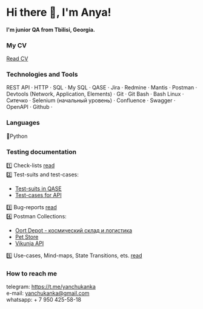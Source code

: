 # Hi there 👋, I'm Anya!
#### I'm junior QA from Tbilisi, Georgia.

### My CV
[Read CV](https://docs.google.com/document/d/1gIGALt9zfLahswHB4AAGPmjYUscjd3G548x9ZNSxSao/edit?usp=sharing)

### Technologies and Tools
REST API ·
HTTP ·
SQL ·
My SQL ·
QASE ·
Jira ·
Redmine ·
Mantis ·
Postman ·
Devtools (Network, Application, Elements) ·
Git ·
Git Bash ·
Bash Linux ·
Ситечко ·
Selenium (начальный уровень) ·
Confluence ·
Swagger ·
OpenAPI ·
Github ·

### Languages
🐍Python

### Testing documentation
1️⃣ Check-lists [read](https://github.com/yanchukanka/check-lists)  
2️⃣ Test-suits and test-cases:  
 - [Test-suits in QASE](https://app.qase.io/project/TEST?suite=1)  
 - [Test-cases for API](https://docs.google.com/spreadsheets/d/1OHv67l4nuOtl7viPgMwYgsh8qRRuDVWTnDy6M4cMHJI/edit?gid=0#gid=0)  
  
3️⃣ Bug-reports [read]()  
4️⃣ Postman Collections:  

- [Oort Depot - космический склад и логистика](https://web.postman.co/workspace/My-Workspace~9d8d4913-da0e-441a-8d0f-dff554a3e635/collection/36647287-16f4aa1c-a816-484f-9a80-fa3451ada498?action=share&source=copy-link&creator=36647287)  
- [Pet Store](https://web.postman.co/workspace/My-Workspace~9d8d4913-da0e-441a-8d0f-dff554a3e635/collection/36647287-c25aa8cd-e866-4865-ae6a-4fdcd467d589?action=share&source=copy-link&creator=36647287)  
- [Vikunja API](https://web.postman.co/workspace/My-Workspace~9d8d4913-da0e-441a-8d0f-dff554a3e635/collection/36647287-e3f20f3b-4a29-4038-9e88-e786d32479a8?action=share&source=copy-link&creator=36647287)  

5️⃣ Use-cases, Mind-maps, State Transitions, ets. [read]()  


### How to reach me
telegram: https://t.me/yanchukanka  
e-mail: yanchukanka@gmail.com  
whatsapp: + 7 950 425-58-18
